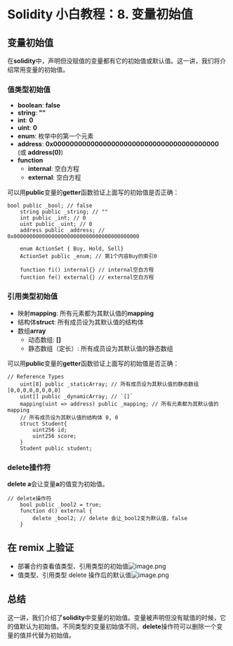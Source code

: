 # Solidity 小白教程：8. 变量初始值

## 变量初始值

在**solidity**中，声明但没赋值的变量都有它的初始值或默认值。这一讲，我们将介绍常用变量的初始值。

### 值类型初始值

- **boolean**: **false**
- **string**: **""**
- **int**: **0**
- **uint**: **0**
- **enum**: 枚举中的第一个元素
- **address**: **0x0000000000000000000000000000000000000000** (或 **address(0)**)
- **function**
  - **internal**: 空白方程
  - **external**: 空白方程

可以用**public**变量的**getter**函数验证上面写的初始值是否正确：

```solidity
bool public _bool; // false
    string public _string; // ""
    int public _int; // 0
    uint public _uint; // 0
    address public _address; // 0x0000000000000000000000000000000000000000

    enum ActionSet { Buy, Hold, Sell}
    ActionSet public _enum; // 第1个内容Buy的索引0

    function fi() internal{} // internal空白方程
    function fe() external{} // external空白方程
```

### 引用类型初始值

- 映射**mapping**: 所有元素都为其默认值的**mapping**
- 结构体**struct**: 所有成员设为其默认值的结构体
- 数组**array**
  - 动态数组: **[]**
  - 静态数组（定长）: 所有成员设为其默认值的静态数组

可以用**public**变量的**getter**函数验证上面写的初始值是否正确：

```solidity
// Reference Types
    uint[8] public _staticArray; // 所有成员设为其默认值的静态数组[0,0,0,0,0,0,0,0]
    uint[] public _dynamicArray; // `[]`
    mapping(uint => address) public _mapping; // 所有元素都为其默认值的mapping
    // 所有成员设为其默认值的结构体 0, 0
    struct Student{
        uint256 id;
        uint256 score;
    }
    Student public student;
```

### **delete**操作符

**delete a**会让变量**a**的值变为初始值。

```solidity
// delete操作符
    bool public _bool2 = true;
    function d() external {
        delete _bool2; // delete 会让_bool2变为默认值，false
    }
```

## 在 remix 上验证

- 部署合约查看值类型、引用类型的初始值![image.png](https://cdn.nlark.com/yuque/0/2023/png/97322/1693798634132-9f695ae7-bf99-40eb-8b99-f148cf2a397f.png#averageHue=%23272a3e&clientId=u14a4b245-65c9-4&from=paste&id=ua701ece1&originHeight=1239&originWidth=1726&originalType=url&ratio=2&rotation=0&showTitle=false&size=305020&status=done&style=none&taskId=ub747ef31-7d0f-4002-95e1-205f60ccd73&title=)
- 值类型、引用类型 delete 操作后的默认值![image.png](https://cdn.nlark.com/yuque/0/2023/png/97322/1693798634152-279bd618-d014-4977-841a-d356d6761408.png#averageHue=%2326283c&clientId=u14a4b245-65c9-4&from=paste&id=ua14523a8&originHeight=1170&originWidth=1802&originalType=url&ratio=2&rotation=0&showTitle=false&size=296966&status=done&style=none&taskId=u4922fb79-f39d-45d9-b3ab-5447227ad88&title=)

## 总结

这一讲，我们介绍了**solidity**中变量的初始值。变量被声明但没有赋值的时候，它的值默认为初始值。不同类型的变量初始值不同，**delete**操作符可以删除一个变量的值并代替为初始值。
